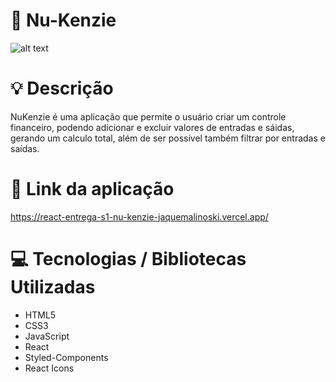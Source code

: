 # :rocket: Nu-Kenzie

![alt text](https://i.ibb.co/Xs0NV99/Black-and-Brown-Makeup-Photo-Collage.png)

# :bulb: Descrição

NuKenzie é uma aplicação que permite o usuário criar um controle financeiro, podendo adicionar e excluir valores de entradas e sáidas, gerando um calculo total, além de ser possível também filtrar por entradas e saídas.

# :link: Link da aplicação

https://react-entrega-s1-nu-kenzie-jaquemalinoski.vercel.app/

# :computer: Tecnologias / Bibliotecas Utilizadas

- HTML5 
- CSS3 
- JavaScript 
- React 
- Styled-Components 
- React Icons
